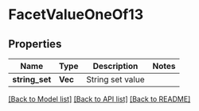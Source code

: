 # FacetValueOneOf13

## Properties

Name | Type | Description | Notes
------------ | ------------- | ------------- | -------------
**string_set** | **Vec<String>** | String set value | 

[[Back to Model list]](../README.md#documentation-for-models) [[Back to API list]](../README.md#documentation-for-api-endpoints) [[Back to README]](../README.md)


